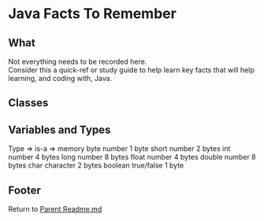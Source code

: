# Java Facts To Remember

## What

Not everything needs to be recorded here.  
Consider this a quick-ref or study guide to help learn key facts that will help learning, and coding with, Java.  

## Classes

## Variables and Types

Type => is-a => memory
byte  number  1 byte
short number  2 bytes
int number  4 bytes
long  number  8 bytes
float number  4 bytes
double  number  8 bytes
char  character 2 bytes
boolean true/false  1 byte

## Footer

Return to [Parent Readme.md](../README.html)  
